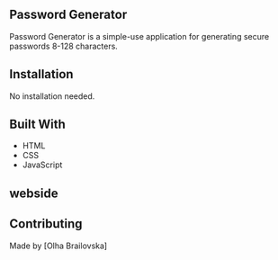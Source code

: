 ## Password Generator

Password Generator is a simple-use application for generating secure passwords 8-128 characters.

## Installation

No installation needed.

## Built With

- HTML
- CSS
- JavaScript

## webside

## Contributing

Made by [Olha Brailovska]
